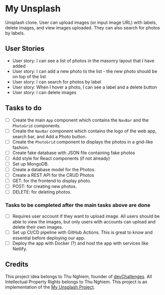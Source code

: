 # My Unsplash

Unsplash clone. User can upload images (or input image URL) with labels, delete images, and view images uploaded. They can also search for photos by labels.

## User Stories

- User story: I can see a list of photos in the masonry layout that I have added
- User story: I can add a new photo to the list - the new photo should be on top of the list
- User story: I can search for photos by label
- User story: When I hover a photo, I can see a label and a delete button
- User story: I can delete images

## Tasks to do

- [ ] Create the main `App` component which contains the `NavBar` and the `PhotoGrid` components.
- [ ] Create the `NavBar` component which contains the logo of the web app, search bar, and Add a Photo button.
- [ ] Create the `PhotoGrid` component to displays the photos in a grid-like fashion.
 - [ ] Create fake database with JSON file containing fake photos
- [ ] Add style for React components (if not already)
- [ ] Set up MongoDB.
- [ ] Create a database model for the Photos.
- [ ] Create a REST API for the CRUD Photos
 - [ ] GET: for the frontend to display photo.
 - [ ] POST: for creating new photos.
 - [ ] DELETE: for deleting photos.

### Tasks to be completed after the main tasks above are done

- [ ] Requires user account if they want to upload image. All users should be able to view the images, but only users with accounts can upload and delete their own images.
- [ ] Set up CI/CD pipeline with GitHub Actions. This is great to know and essential before deploying our app.
- [ ] Deploy the app with Docker (?) and host the app with services like Netlify.

## Credits

This project idea belongs to Thu Nghiem, founder of [devChallenges](https://devchallenges.io/). All Intellectual Property Rights belongs to Thu Nghiem. This project is an implementation of the [My Unsplash Project](https://devchallenges.io/challenges/rYyhwJAxMfES5jNQ9YsP).
